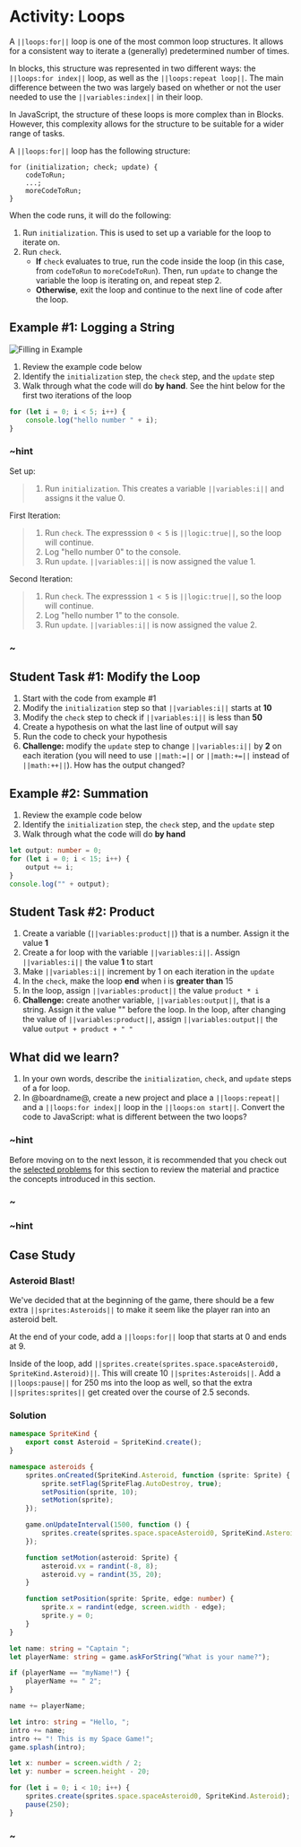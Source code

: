 # Activity: Loops

A ``||loops:for||`` loop is one of the most common loop structures.
It allows for a consistent way to iterate a (generally) predetermined number of times.

In blocks, this structure was represented in two different ways:
the ``||loops:for index||`` loop, as well as the ``||loops:repeat loop||``.
The main difference between the two was largely based on whether or not
the user needed to use the ``||variables:index||`` in their loop.

In JavaScript, the structure of these loops is more complex than in Blocks.
However, this complexity allows for the structure to be suitable for a wider range of tasks.

A ``||loops:for||`` loop has the following structure:

```typescript-ignore
for (initialization; check; update) {
    codeToRun;
    ...;
    moreCodeToRun;
}
```

When the code runs, it will do the following:

1. Run ``initialization``. This is used to set up a variable for the loop to iterate on.
2. Run ``check``.
    * **If** ``check`` evaluates to true, run the code inside the loop
    (in this case, from ``codeToRun`` to ``moreCodeToRun``).
    Then, run ``update`` to change the variable the loop is iterating on, and repeat step 2.
    * **Otherwise**, exit the loop and continue to the next line of code after the loop.

## Example #1: Logging a String

![Filling in Example](/static/courses/csintro3/structure/filling-loop.gif)

1. Review the example code below
2. Identify the ``initialization`` step, the ``check`` step, and the ``update`` step
3. Walk through what the code will do **by hand**.
See the hint below for the first two iterations of the loop

```typescript
for (let i = 0; i < 5; i++) {
    console.log("hello number " + i);
}
```

### ~hint

Set up:

>1. Run ``initialization``. This creates a variable
``||variables:i||`` and assigns it the value 0.

First Iteration:

>1. Run ``check``. The expresssion ``0 < 5`` is ``||logic:true||``,
so the loop will continue.
>2. Log "hello number 0" to the console.
>3. Run ``update``. ``||variables:i||`` is now assigned the value 1.

Second Iteration:

>1. Run ``check``. The expresssion ``1 < 5`` is ``||logic:true||``,
so the loop will continue.
>2. Log "hello number 1" to the console.
>3. Run ``update``. ``||variables:i||`` is now assigned the value 2.

### ~

## Student Task #1: Modify the Loop

1. Start with the code from example #1
2. Modify the ``initialization`` step so that ``||variables:i||`` starts at **10**
3. Modify the ``check`` step to check if ``||variables:i||`` is less than **50**
4. Create a hypothesis on what the last line of output will say
5. Run the code to check your hypothesis
6. **Challenge:** modify the ``update`` step to change ``||variables:i||``
by **2** on each iteration (you will need to use ``||math:=||`` or ``||math:+=||``
instead of ``||math:++||``). How has the output changed?

## Example #2: Summation

1. Review the example code below
2. Identify the ``initialization`` step, the ``check`` step, and the ``update`` step
3. Walk through what the code will do **by hand**

```typescript
let output: number = 0;
for (let i = 0; i < 15; i++) {
    output += i;
}
console.log("" + output);
```

## Student Task #2: Product

1. Create a variable (``||variables:product||``) that is a number.
Assign it the value **1**
2. Create a for loop with the variable ``||variables:i||``.
Assign ``||variables:i||`` the value **1** to start
3. Make ``||variables:i||`` increment by 1 on each iteration in the ``update``
4. In the ``check``, make the loop **end** when i is **greater than** 15
5. In the loop, assign ``||variables:product||`` the value ``product * i``
6. **Challenge:** create another variable, ``||variables:output||``, that is a string.
Assign it the value "" before the loop.
In the loop, after changing the value of ``||variables:product||``,
assign ``||variables:output||`` the value ``output + product + " "``

## What did we learn?

1. In your own words, describe the ``initialization``, ``check``,
and ``update`` steps of a for loop.
2. In @boardname@, create a new project and place a ``||loops:repeat||``
and a ``||loops:for index||`` loop in the ``||loops:on start||``.
Convert the code to JavaScript: what is different between the two loops?

### ~hint

Before moving on to the next lesson, it is recommended that you check out the
[selected problems](/courses/csintro3/structure/loops-problems) for this section
to review the material and practice the concepts introduced in this section.

### ~

### ~hint

## Case Study

### Asteroid Blast!

We've decided that at the beginning of the game,
there should be a few extra ``||sprites:Asteroids||``
to make it seem like the player ran into an asteroid belt.

At the end of your code, add a ``||loops:for||`` loop that starts at 0 and ends at 9.

Inside of the loop, add
``||sprites.create(sprites.space.spaceAsteroid0, SpriteKind.Asteroid)||``.
This will create 10 ``||sprites:Asteroids||``.
Add a ``||loops:pause||`` for 250 ms into the loop as well,
so that the extra ``||sprites:sprites||`` get created over the course of 2.5 seconds.

### Solution

```typescript
namespace SpriteKind {
    export const Asteroid = SpriteKind.create();
}

namespace asteroids {
    sprites.onCreated(SpriteKind.Asteroid, function (sprite: Sprite) {
        sprite.setFlag(SpriteFlag.AutoDestroy, true);
        setPosition(sprite, 10);
        setMotion(sprite);
    });

    game.onUpdateInterval(1500, function () {
        sprites.create(sprites.space.spaceAsteroid0, SpriteKind.Asteroid);
    });

    function setMotion(asteroid: Sprite) {
        asteroid.vx = randint(-8, 8);
        asteroid.vy = randint(35, 20);
    }

    function setPosition(sprite: Sprite, edge: number) {
        sprite.x = randint(edge, screen.width - edge);
        sprite.y = 0;
    }
}

let name: string = "Captain ";
let playerName: string = game.askForString("What is your name?");

if (playerName == "myName!") {
    playerName += " 2";
}

name += playerName;

let intro: string = "Hello, ";
intro += name;
intro += "! This is my Space Game!";
game.splash(intro);

let x: number = screen.width / 2;
let y: number = screen.height - 20;

for (let i = 0; i < 10; i++) {
    sprites.create(sprites.space.spaceAsteroid0, SpriteKind.Asteroid);
    pause(250);
}
```

### ~